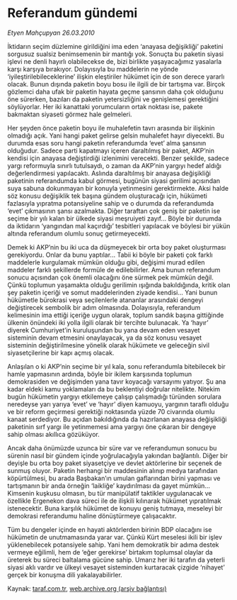 # Referandum gündemi

*Etyen Mahçupyan 26.03.2010*

<div class="yazi"><p>İktidarın seçim düzlemine girildiğini ima eden ‘anayasa değişikliği’ paketini sorgusuz sualsiz benimsemenin bir mantığı yok. Sonuçta bu paketin siyasi işlevi ne denli hayırlı olabilecekse de, bizi birlikte yaşayacağımız yasalarla karşı karşıya bırakıyor. Dolayısıyla bu maddelerin ne yönde ‘iyileştirilebileceklerine’ ilişkin eleştiriler hükümet için de son derece yararlı olacak. Bunun dışında paketin boyu bosu ile ilgili de bir tartışma var. Birçok gözlemci daha ufak bir paketin hayata geçme şansının daha çok olduğunu öne sürerken, bazıları da paketin yetersizliğini ve genişlemesi gerektiğini söylüyorlar. Her iki kanattaki yorumcuların ortak noktası ise, pakete bakmaktan siyaseti görmez hale gelmeleri. </p>
<p>Her şeyden önce paketin boyu ile muhalefetin tavrı arasında bir ilişkinin olmadığı açık. Yani hangi paket gelirse gelsin muhalefet hayır diyecekti. Bu durumda esas soru hangi paketin referandumda ‘evet’ alma şansının olduğudur. Sadece parti kapatmayı içeren daraltılmış bir paket, AKP’nin kendisi için anayasa değiştirdiği izlenimini verecekti. Benzer şekilde, sadece yargı reformuyla sınırlı tutulsaydı, o zaman da AKP’nin yargıyı hedef aldığı değerlendirmesi yapılacaktı. Aslında daraltılmış bir anayasa değişikliği paketinin referandumda kabul görmesi, bugünün siyasi gerilimi açısından suya sabuna dokunmayan bir konuyla yetinmesini gerektirmekte. Aksi halde söz konusu değişiklik tek başına gündem oluşturacağı için, hükümeti fazlasıyla yıpratma potansiyeline sahip ve o durumda da referandumda ‘evet’ çıkmasının şansı azalmakta. Diğer taraftan çok geniş bir paketin ise seçime bir yılı kalan bir ülkede siyasi meşruiyeti zayıf... Böyle bir durumda da iktidarın ‘yangından mal kaçırdığı’ tesbitleri yapılacak ve böylesi bir yükün altında referandum olumlu sonuç getirmeyecekti.</p>
<p>Demek ki AKP’nin bu iki uca da düşmeyecek bir orta boy paket oluşturması gerekiyordu. Onlar da bunu yaptılar... Tabii ki böyle bir paketi çok farklı maddelerle kurgulamak mümkün olduğu gibi, değişimi murad edilen maddeler farklı şekillerde formüle de edilebilirler. Ama bunun referandum sonucu açısından çok önemli olacağını öne sürmek pek mümkün değil. Çünkü toplumun yaşamakta olduğu gerilimin ışığında bakıldığında, kritik olan şey paketin içeriği ve somut maddelerinden ziyade kendisi... Yani bunun hükümetle bürokrasi veya seçilenlerle atananlar arasındaki dengeyi değiştirecek sembolik bir adım olmasında. Dolayısıyla, referandum kelimesinin ima ettiği içeriğe uygun olarak, toplum sandık başına gittiğinde ülkenin önündeki iki yolla ilgili olarak bir tercihte bulunacak. Ya ‘hayır’ diyerek Cumhuriyet’in kuruluşundan bu yana devam eden vesayet sisteminin devam etmesini onaylayacak, ya da söz konusu vesayet sisteminin değiştirilmesine yönelik olarak hükümete ve geleceğin sivil siyasetçilerine bir kapı açmış olacak. </p>
<p>Anlaşılan o ki AKP’nin seçime bir yıl kala, sonu referandumla bitebilecek bir hamle yapmasının ardında, böyle bir ikilem karşısında toplumun demokrasiden ve değişimden yana tavır koyacağı varsayımı yatıyor. Şu ana kadar eldeki kamu yoklamaları da bu beklentiyi doğrular nitelikte. Nitekim bugün hükümetin yargıyı etkilemeye çalışıp çalışmadığı türünden sorulara neredeyse yarı yarıya ‘evet’ ve ‘hayır’ diyen kamuoyu, yargının taraflı olduğu ve bir reform geçirmesi gerektiği noktasında yüzde 70 civarında olumlu kanaat serdediyor. Bu açıdan bakıldığında da hazırlanan anayasa değişikliği paketinin sırf yargı ile yetinmemesi ama yargıyı öne çıkaran bir dengeye sahip olması akıllıca gözüküyor.</p>
<p>Ancak daha önümüzde uzunca bir süre var ve referandumun sonucu bu sürenin nasıl bir gündem içinde yoğrulacağıyla yakından bağlantılı. Diğer bir deyişle bu orta boy paket siyasetçiye ve devlet aktörlerine bir seçenek de sunmuş oluyor. Paketin herhangi bir maddesinin alınıp medya tarafından köpürtülmesi, bu arada Başbakan’ın umulan gaflarından birini yapması ve tartışmanın bir anda örneğin ‘laikliğe’ kaydırılması da gayet mümkün... Kimsenin kuşkusu olmasın, bu tür manipülatif taktikler uygulanacak ve özellikle Ergenekon dava süreci ile de ilişkili kılınarak hükümet yıpratılmak istenecektir. Buna karşılık hükümet de konuyu geniş tutmaya, meseleyi bir demokrasi referandumu haline dönüştürmeye çalışacaktır.</p>
<p>Tüm bu dengeler içinde en hayati aktörlerden birinin BDP olacağını ise hükümetin de unutmamasında yarar var. Çünkü Kürt meselesi ikili bir işlev yüklenebilecek potansiyele sahip. Yani hem demokratik bir adıma destek vermeye eğilimli, hem de ‘eğer gerekirse’ birtakım toplumsal olaylar da üreterek bu süreci baltalama gücüne sahip. Umarız her iki tarafın da yeterli siyasi aklı vardır ve ülkeyi vesayet sisteminden kurtaracak çizgide ‘nihayet’ gerçek bir konuşma dili yakalayabilirler.</p></div>

Kaynak: [taraf.com.tr](http://www.taraf.com.tr:80/makale/10624.htm), [web.archive.org (arşiv bağlantısı)](http://web.archive.org/web/20100329204242/http://www.taraf.com.tr:80/makale/10624.htm)
